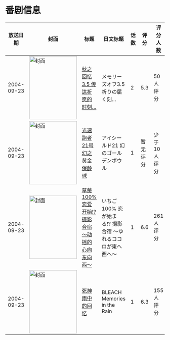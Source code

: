# 番剧信息

|放送日期|封面|标题|日文标题|话数|评分|评分人数|
|---|---|---|---|---|---|---|
|2004-09-23|<img src="//lain.bgm.tv/pic/cover/c/fd/27/55680_QqSKZ.jpg" alt="封面" style="width:150px;height:200px;object-fit:cover;">|[秋之回忆3.5 传达祈愿的时刻…](https://bangumi.tv/subject/55680)|メモリーズオフ3.5 祈りの届く刻…|2|5.3|50人评分|
|2004-09-23|<img src="//lain.bgm.tv/pic/cover/c/ef/d7/467957_5611q.jpg" alt="封面" style="width:150px;height:200px;object-fit:cover;">|[光速跑者21号 幻之黄金保龄球](https://bangumi.tv/subject/467957)|アイシールド21 幻のゴールデンボウル|1|暂无评分|少于10人评分|
|2004-09-23|<img src="//lain.bgm.tv/pic/cover/c/f7/7e/6751_K3D3t.jpg" alt="封面" style="width:150px;height:200px;object-fit:cover;">|[草莓100% 恋爱开始!? 摄影合宿 ～动摇的心向东向西～](https://bangumi.tv/subject/6751)|いちご100% 恋が始まる!? 撮影合宿 〜ゆれるココロが東へ西へ〜|1|6.6|261人评分|
|2004-09-23|<img src="//lain.bgm.tv/pic/cover/c/68/51/133679_7gU7F.jpg" alt="封面" style="width:150px;height:200px;object-fit:cover;">|[死神 雨中的回忆](https://bangumi.tv/subject/133679)|BLEACH Memories in the Rain|1|6.3|155人评分|
